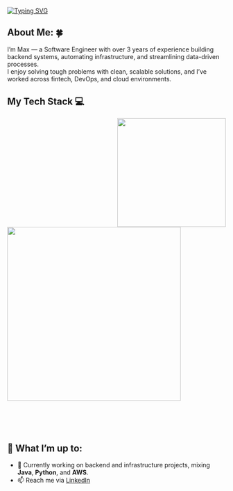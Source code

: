 [![Typing SVG](https://readme-typing-svg.herokuapp.com?size=24&color=000000&width=700&lines=Hi+there+👋;I'm+Max+—+Software+Engineer+👨‍💻;Currently+living+on+Spring+beans+🫘;+And+espresso+shots+☕)](https://git.io/typing-svg)

## About Me: 🍀

I’m Max — a Software Engineer with over 3 years of experience building backend systems, automating infrastructure, and streamlining data-driven processes.  
I enjoy solving tough problems with clean, scalable solutions, and I’ve worked across fintech, DevOps, and cloud environments.  

## My Tech Stack 💻

<div align="left">
  <img align="right" src="https://media.giphy.com/media/qgQUggAC3Pfv687qPC/giphy.gif" width="250" **hspace="100"**>
  
  <img src="https://skillicons.dev/icons?i=java,python,javascript,aws,terraform,ansible,spring&theme=light" width="400">
</div>
<br><br><br><br>  

## 🚀 What I’m up to:
- 🔭 Currently working on backend and infrastructure projects, mixing **Java**, **Python**, and **AWS**.
- 📫 Reach me via [LinkedIn](https://www.linkedin.com/in/maximpike)


<!--
## 🏆 My Stats:

<p>
    <img height=175 alt="GitHub Stats" src="https://github-readme-stats.vercel.app/api?username=maximpike&show_icons=true&count_private=true&theme=light" />&nbsp;&nbsp;
    <img height=175 alt="Most Used Languages" src="https://github-readme-stats.vercel.app/api/top-langs/?username=maximpike&layout=compact&theme=light" />&nbsp;&nbsp;
</p>
-->

<!--
**maximpike/maximpike** is a ✨ _special_ ✨ repository because its `README.md` (this file) appears on your GitHub profile.

Here are some ideas to get you started:

- 🔭 I’m currently working on ...
- 🌱 I’m currently learning ...
- 👯 I’m looking to collaborate on ...
- 🤔 I’m looking for help with ...
- 💬 Ask me about ...
- 📫 How to reach me: ...
- 😄 Pronouns: ...
- ⚡ Fun fact: ...

- 🌱 Learning more about **cloud-native architectures** and **DevOps best practices**.  
-->
